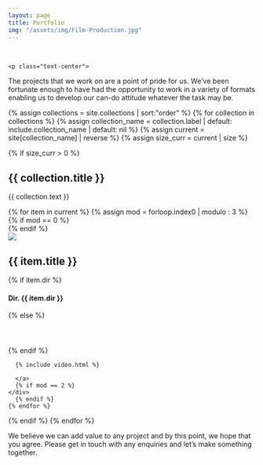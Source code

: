 ```yaml
---
layout: page
title: Portfolio
img: "/assets/img/Film-Production.jpg"
---
```


<div class="container">
  <div class="row">
    <p class="text-center">&nbsp;</p>

    <p class="text-center">
The projects that we work on are a point of pride for us. We’ve been fortunate enough to have had the opportunity to work in a variety of formats enabling us to develop our can-do attitude whatever the task may be.
    </p>
  </div>
</div>

<div class="container portfolio">
{% assign collections =  site.collections | sort:"order" %}
{% for collection in collections %}
  {% assign collection_name = collection.label | default: include.collection_name | default: nil %}
  {% assign current = site[collection_name] | reverse %}
  {% assign size_curr = current | size %}

  {% if size_curr > 0 %}
  <div class="row">
   <h2>{{ collection.title }}</h2>
   <p class="text-center">{{ collection.text }}</p>
  </div>

  <div class="video-gallery">
    {% for item in current %}
      {% assign mod = forloop.index0 | modulo : 3 %}
      {% if mod == 0 %}
    <div class="row">
      {% endif %}
      <a class="col-1-of-3">
        <div class="image">
          <img src="{{ item.thumb }}">
        </div>
        <h2 class="text-center">{{ item.title }}</h2>
      {% if item.dir %}
        <h4 class="text-center">Dir. {{ item.dir }}</h4>
      {% else %}
        <h4 class="text-center">&nbsp;</h4>
      {% endif %}

      {% include video.html %}

      </a>
      {% if mod == 2 %}
    </div>
      {% endif %}
    {% endfor %}
  {% endif %}
{% endfor %}
</div>


<div class="container">
  <div class="row">
    <p class="text-center">
We believe we can add value to any project and by this point, we hope that you agree. Please get in touch with any enquiries and let’s make something together.
    </p>
  </div>
</div>

